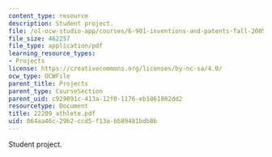 ```yaml
---
content_type: resource
description: Student project.
file: /ol-ocw-studio-app/courses/6-901-inventions-and-patents-fall-2005/064aa46c29b2ccd5f13abb89481bdb8b_22209_athlete.pdf
file_size: 462257
file_type: application/pdf
learning_resource_types:
- Projects
license: https://creativecommons.org/licenses/by-nc-sa/4.0/
ocw_type: OCWFile
parent_title: Projects
parent_type: CourseSection
parent_uid: c929091c-413a-12f0-1176-eb1861802dd2
resourcetype: Document
title: 22209_athlete.pdf
uid: 064aa46c-29b2-ccd5-f13a-bb89481bdb8b
---
```

Student project.